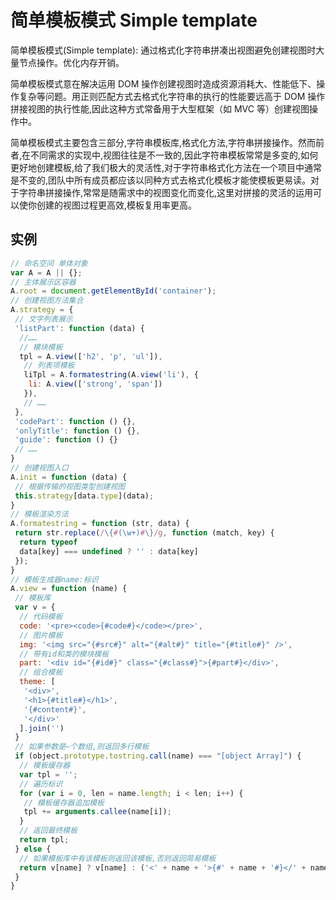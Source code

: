 # 简单模板模式 Simple template

简单模板模式(Simple template): 通过格式化字符串拼凑出视图避免创建视图时大量节点操作。优化内存开销。

简单模板模式意在解决运用 DOM 操作创建视图时造成资源消耗大、性能低下、操作复杂等问题。用正则匹配方式去格式化字符串的执行的性能要远高于 DOM 操作拼接视图的执行性能,因此这种方式常备用于大型框架（如 MVC 等）创建视图操作中。

简单模板模式主要包含三部分,字符串模板库,格式化方法,字符串拼接操作。然而前者,在不同需求的实现中,视图往往是不一致的,因此字符串模板常常是多变的,如何更好地创建模板,给了我们极大的灵活性,对于字符串格式化方法在一个项目中通常是不变的,团队中所有成员都应该以同种方式去格式化模板才能使模板更易读。对于字符串拼接操作,常常是随需求中的视图变化而变化,这里对拼接的灵活的运用可以使你创建的视图过程更高效,模板复用率更高。

## 实例

```js
// 命名空间 单体对象
var A = A || {};
// 主体展示区容器
A.root = document.getElementById('container');
// 创建视图方法集合
A.strategy = {
 // 文字列表展示
 'listPart': function (data) {
  //……
  // 模块模板
  tpl = A.view(['h2', 'p', 'ul']),
   // 列表项模板
   liTpl = A.formatestring(A.view('li'), {
    li: A.view(['strong', 'span'])
   }),
   // ……
 },
 'codePart': function () {},
 'onlyTitle': function () {},
 'guide': function () {}
 // ……
}
// 创建视图入口
A.init = function (data) {
 // 根据传输的视图类型创建视图
 this.strategy[data.type](data);
}
// 模板渲染方法
A.formatestring = function (str, data) {
 return str.replace(/\{#(\w+)#\}/g, function (match, key) {
  return typeof
  data[key] === undefined ? '' : data[key]
 });
}
// 模板生成器name:标识
A.view = function (name) {
 // 模板库
 var v = {
  // 代码模板
  code: '<pre><code>{#code#}</code></pre>',
  // 图片模板
  img: '<img src="{#src#}" alt="{#alt#}" title="{#title#}" />',
  // 带有id和类的模块模板
  part: '<div id="{#id#}" class="{#class#}">{#part#}</div>',
  // 组合模板
  theme: [
   '<div>',
   '<h1>{#title#}</h1>',
   '{#content#}',
   '</div>'
  ].join('')
 }
 // 如果参数是—个数组,则返回多行模板
 if (object.prototype.tostring.call(name) === "[object Array]") {
  // 模板缓存器
  var tpl = '';
  // 遍历标识
  for (var i = 0, len = name.length; i < len; i++) {
   // 模板缓存器追加模板
   tpl += arguments.callee(name[i]);
  }
  // 返回最终模板
  return tpl;
 } else {
  // 如果模板库中有该模板则返回该模板,否则返回简易模板
  return v[name] ? v[name] : ('<' + name + '>{#' + name + '#}</' + name + '>');
 }
}
```
